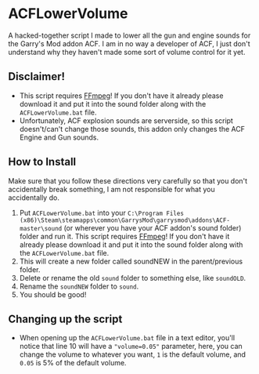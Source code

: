 # ACFLowerVolume
 A hacked-together script I made to lower all the gun and engine sounds for the Garry's Mod addon ACF. I am in no way a developer of ACF, I just don't understand why they haven't made some sort of volume control for it yet.


## Disclaimer!
  * This script requires [FFmpeg](https://ffmpeg.org/download.html "FFmpeg's Download Page")! If you don't have it already please download it and put it into the sound folder along with the `ACFLowerVolume.bat` file.
  * Unfortunately, ACF explosion sounds are serverside, so this script doesn't/can't change those sounds, this addon only changes the ACF Engine and Gun sounds.


## How to Install
  Make sure that you follow these directions very carefully so that you don't accidentally break something, I am not responsible for what you accidentally do.
1. Put `ACFLowerVolume.bat` into your `C:\Program Files (x86)\Steam\steamapps\common\GarrysMod\garrysmod\addons\ACF-master\sound` (or wherever you have your ACF addon's sound folder) folder and run it.
    This script requires [FFmpeg](https://ffmpeg.org/download.html "FFmpeg's Download Page")! If you don't have it already please download it and put it into the sound folder along with the `ACFLowerVolume.bat` file.
2. This will create a new folder called soundNEW in the parent/previous folder.
3. Delete or rename the old `sound` folder to something else, like `soundOLD`.
4. Rename the `soundNEW` folder to `sound`.
5. You should be good!


## Changing up the script
  * When opening up the `ACFLowerVolume.bat` file in a text editor, you'll notice that line 10 will have a `"volume=0.05"` parameter, here, you can change the volume to whatever you want, `1` is the default volume, and `0.05` is 5% of the default volume.